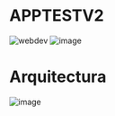 # APPTESTV2
![webdev](https://github.com/FreddyArreagaM/APP_TEST_V2/assets/127709400/50f51eb4-6ec1-4c3f-9f36-f3d6aaa3f481)
![image](https://github.com/FreddyArreagaM/APP_TEST_V2/assets/127709400/b261d58c-7ca7-4aa2-9e85-0dad26232516)


# Arquitectura

![image](https://github.com/FreddyArreagaM/APP_TEST_V2/assets/127709400/98487fa7-89d5-4770-beb9-97f0f0774f75)




